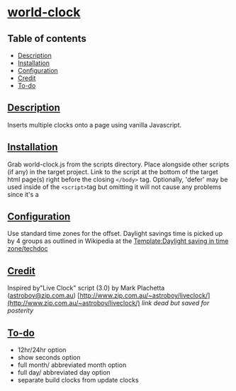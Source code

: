 # [world-clock](http://roymosby.me/world-clock/)

## Table of contents

- [Description](#description)
- [Installation](#installation)
- [Configuration](#configuration)
- [Credit](#credit)
- [To-do](#to-do)

## [Description](https://github.com/egomadking/world-clock#description)

Inserts multiple clocks onto a page using vanilla Javascript.

## [Installation](#installation)

Grab world-clock.js from the scripts directory. Place alongside other scripts (if any) in the target project. Link to the script at the bottom of the target html page(s) right before the closing `</body>` tag. Optionally, 'defer' may be used inside of the `<script>`tag but omitting it will not cause any problems since it's a

## [Configuration](https://github.com/egomadking/world-clock#configuration)

Use standard time zones for the offset. Daylight savings time is picked up by 4 groups as outlined in Wikipedia at the [Template:Daylight saving in time zone/techdoc](https://en.wikipedia.org/wiki/Template:Daylight_saving_in_time_zone/techdoc)

## [Credit](https://github.com/egomadking/world-clock#credit)

Inspired by"Live Clock" script (3.0) by Mark Plachetta (astroboy@zip.com.au)
[http://www.zip.com.au/~astroboy/liveclock/](http://www.zip.com.au/~astroboy/liveclock/)
_link dead but saved for posterity_

## [To-do](https://github.com/egomadking/world-clock#to-do)

- 12hr/24hr option
- show seconds option
- full month/ abbreviated month option
- full day/ abbreviated day option
- separate build clocks from update clocks
